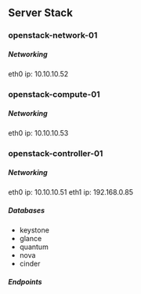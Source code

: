 Server Stack
---
### openstack-network-01

##### Networking
eth0 ip: 10.10.10.52

### openstack-compute-01

##### Networking
eth0 ip: 10.10.10.53

### openstack-controller-01

##### Networking
eth0 ip: 10.10.10.51
eth1 ip: 192.168.0.85

##### Databases
- keystone
- glance
- quantum
- nova
- cinder

##### Endpoints